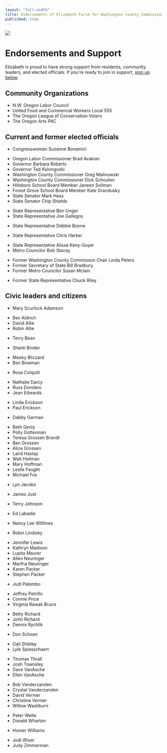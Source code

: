 ```yaml
---
layout: "full-width"
title: Endorsements of Elizabeth Furse for Washington County Commission District 4
published: true
---
```


![](//douganddawnupdated.jpg)
# Endorsements and Support

Elizabeth is proud to have strong support from residents, community leaders, and elected officials. If you're ready to join in support, [sign up below](#endorse).

## Community Organizations
- N.W. Oregon Labor Council
- United Food and Commercial Workers Local 555
- The Oregon League of Conservation Voters
- The Oregon Arts PAC

## Current and former elected officials

* Congresswoman Suzanne Bonamici
- Oregon Labor Commissioner Brad Avakian
- Governor Barbara Roberts
- Governor Ted Kulongoski
- Washington County Commissioner Greg Malinowski
- Washington County Commissioner Dick Schouten 
- Hillsboro School Board Member Janeen Sollman
- Forest Grove School Board Member Kate Grandusky
- State Senator Mark Hass
- State Senator Chip Shields
* State Representative Ben Unger
* State Representative Joe Gallegos
- State Representative Debbie Boone
* State Representative Chris Harker
- State Representative Alissa Keny-Guyer
- Metro Councilor Bob Stacey
* Former Washington County Commission Chair Linda Peters
* Former Secretary of State Bill Bradbury
* Former Metro Councilor Susan Mclain
- Former State Representative Chuck Riley

## Civic leaders and citizens

* Mary Scurlock Adamson
- Bev Aldrich
- David Allie
- Robin Allie
* Terry Bean
- Shanti Binder
* Meeky Blizzard
* Ben Bowman
- Rosa Colquitt
* Nathalie Darcy
* Russ Dondero
* Jean Edwards
- Linda Erickson
- Paul Erickson
* Debby Garman
- Beth Genly
- Polly Gottesman
- Teresa Grossen Brandt
- Ben Grossen
- Alice Grossen
- Laird Hastay
- Walt Hellman
- Mary Hoffman
- Leslie Faught
- Michael Fox
* Lyn Jacobs
- James Just
* Terry Johnson
- Ed Labadie
* Nancy Lee Willlmes
- Robin Lindsley
* Jennifer Lewis
* Kathryn Madison
* Lupita Maurer
* Allen Neuringer
* Martha Neuringer
* Karen Packer
* Stephen Packer
- Judi Palembo
* Jeffrey Petrillo
* Connie Price
* Virginia Rawak Bruce
- Betty Richard
- John Richard
- Dennis Rychlik
* Don Schoen
- Gail Shibley
- Lyle Spiesschaert
* Thomas Thrall
* Josh Townsley
* Dave VanAsche
* Ellen VanAsche
- Bob Vanderzanden
- Crystal Vanderzanden
- David Vernier
- Christine Vernier
- Willow Washburn
* Peter Welte
* Donald Wharton
- Homer Williams
* Jodi Wiser
* Judy Zimmerman